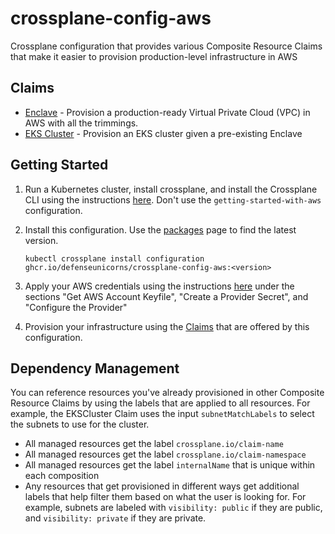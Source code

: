 # crossplane-config-aws
Crossplane configuration that provides various Composite Resource Claims that make it easier to provision production-level infrastructure in AWS

## Claims

- [Enclave](docs/claims/enclave.md) - Provision a production-ready Virtual Private Cloud (VPC) in AWS with all the trimmings.
- [EKS Cluster](docs/claims/eks-cluster.md) - Provision an EKS cluster given a pre-existing Enclave

## Getting Started

1. Run a Kubernetes cluster, install crossplane, and install the Crossplane CLI using the instructions [here](https://crossplane.io/docs/v1.9/getting-started/install-configure.html). Don't use the `getting-started-with-aws` configuration.

1. Install this configuration. Use the [packages](https://github.com/defenseunicorns/crossplane-config-aws/pkgs/container/crossplane-config-aws) page to find the latest version.

    ```shell
    kubectl crossplane install configuration ghcr.io/defenseunicorns/crossplane-config-aws:<version>
    ```

1. Apply your AWS credentials using the instructions [here](https://crossplane.io/docs/v1.9/getting-started/install-configure.html#get-aws-account-keyfile) under the sections "Get AWS Account Keyfile", "Create a Provider Secret", and "Configure the Provider"

1. Provision your infrastructure using the [Claims](docs/claims) that are offered by this configuration.

## Dependency Management

You can reference resources you've already provisioned in other Composite Resource Claims by using the labels that are applied to all resources. For example, the EKSCluster Claim uses the input `subnetMatchLabels` to select the subnets to use for the cluster.

* All managed resources get the label `crossplane.io/claim-name`
* All managed resources get the label `crossplane.io/claim-namespace`
* All managed resources get the label `internalName` that is unique within each composition
* Any resources that get provisioned in different ways get additional labels that help filter them based on what the user is looking for. For example, subnets are labeled with `visibility: public` if they are public, and `visibility: private` if they are private.